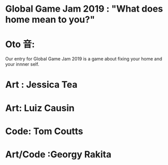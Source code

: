 # Global Game Jam 2019 : "What does home mean to you?"
# Oto 音:

Our entry for Global Game Jam 2019 is a  game about fixing your home and your innner self.

# Art : Jessica Tea
# Art: Luiz Causin
# Code: Tom Coutts
# Art/Code :Georgy Rakita
